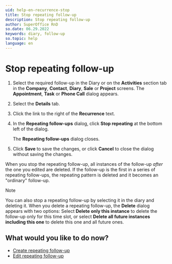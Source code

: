```yaml
---
uid: help-en-recurrence-stop
title: Stop repeating follow-up
description: Stop repeating follow-up
author: SuperOffice RnD
so.date: 06.29.2022
keywords: diary, follow-up
so.topic: help
language: en
---
```


# Stop repeating follow-up

1. Select the required follow-up in the Diary or on the **Activities** section tab in the **Company**, **Contact**, **Diary**, **Sale** or **Project** screens. The **Appointment**, **Task** or **Phone Call** dialog appears.

2. Select the **Details** tab.

3. Click the link to the right of the **Recurrence** text.

4. In the **Repeating follow-ups** dialog, click **Stop repeating** at the bottom left of the dialog.

    The **Repeating follow-ups** dialog closes.

5. Click **Save** to save the changes, or click **Cancel** to close the dialog without saving the changes.

When you stop the repeating follow-up, all instances of the follow-up *after* the one you edited are deleted. If the follow-up is the first in a series of repeating follow-ups, the repeating pattern is deleted and it becomes an "ordinary" follow-up.

> [!NOTE]
> You can also stop a repeating follow-up by selecting it in the diary and deleting it. When you delete a repeating follow-up, the **Delete** dialog appears with two options: Select **Delete only this instance** to delete the follow-up only for this time slot, or select **Delete all future instances including this one** to delete this one and all future ones.

## What would you like to do now?

* [Create repeating follow-up][1]
* [Edit repeating follow-up][2]

<!-- Referenced links -->
[1]: create.md
[2]: edit.md

<!-- Referenced images -->
